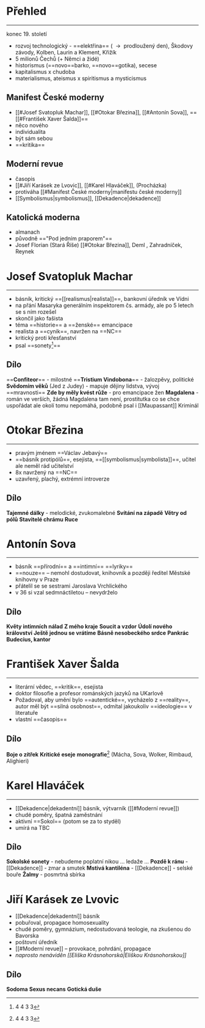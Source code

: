 # Přehled
---
konec 19. století
- rozvoj technologický - ==elektřina== ( ${\ \longrightarrow\ }$ prodloužený den), Škodovy závody, Kolben, Laurin a Klement, Křižík
- 5 milionů Čechů (+ Němci a židé)
- historismus (==novo==barko, ==novo==gotika), secese
- kapitalismus x chudoba
- materialismus, ateismus x spiritismus a mysticismus

## Manifest České moderny
- [[#Josef Svatopluk Machar]], [[#Otokar Březina]], [[#Antonín Sova]], ==[[#František Xaver Šalda]]==
- něco nového
- individualita
- být sám sebou
- ==kritika==

## Moderní revue
- časopis
- [[#Jiří Karásek ze Lvovic]], [[#Karel Hlaváček]], (Procházka)
- protiváha [[#Manifest České moderny|manifestu české moderny]]
- [[Symbolismus|symbolismus]], [[Dekadence|dekadence]]

## Katolická moderna
- almanach
- původně =="Pod jedním praporem"==
- Josef Florian (Stará Říše) [[#Otokar Březina]], Deml , Zahradníček, Reynek

# Josef Svatopluk Machar
---
- básník, kritický ==[[realismus|realista]]==, bankovní úředník ve Vídni
- na přání Masaryka generálním inspektorem čs. armády, ale po 5 letech se s ním rozešel
- skončil jako fašista
- téma ==historie== a ==ženské== emancipace
- realista a ==cynik==, navržen na ==NC==
- kritický proti křesťanství
- psal ==sonety[^1]==
[^1]: 4 4 3 3 
## Dílo
==**Confiteor**== - milostné
==**Tristium Vindobona**== - žalozpěvy, politické
**Svědomím věků** (Jed z Judey)  - mapuje dějiny lidstva, vývoj ==mravnosti==
**Zde by měly kvést růže** - pro emancipace žen
**Magdalena** - román ve verších, žádná Magdalena tam není, prostitutka co se chce uspořádat ale okolí tomu nepomáhá, podobně psal i [[Maupassant]]
Kriminál


# Otokar Březina
---
- pravým jménem ==Václav Jebavý==
- ==básník protipólů==, esejista, ==[[symbolismus|symbolista]]==, učitel ale neměl rád učitelství
- 8x navržený na ==NC==
- uzavřený, plachý, extrémní introverze
## Dílo
**Tajemné dálky** - melodické, zvukomalebné
**Svítání na západě**
**Větry od pólů**
**Stavitelé chrámu**
**Ruce**

# Antonín Sova
---
- básník ==přírodní== a ==intimní== ==lyriky==
- ==nouze== – nemohl dostudovat, knihovník a později ředitel Městské knihovny v Praze
- přátelil se se sestrami Jaroslava Vrchlického
- v 36 si vzal sedmnáctiletou – nevydrželo
## Dílo
**Květy intimních nálad**
**Z mého kraje**
**Soucit a vzdor**
**Údolí nového království**
**Ještě jednou se vrátíme**
**Básně nesobeckého srdce**
**Pankrác Budecius, kantor**

# František Xaver Šalda
---
- literární vědec, ==kritik==, esejista
- doktor filosofie a profesor románských jazyků na UKarlově
- Požadoval, aby umění bylo ==autentické==, vycházelo z ==reality==, autor měl být ==silná osobnost==, odmítal jakoukoliv ==ideologie== v literatuře
- vlastní ==časopis==
## Dílo
**Boje o zítřek**
**Kritické eseje**
**monografie**[^1] (Mácha, Sova, Wolker, Rimbaud, Alighieri)
[^1]: sólo kniha o jedné osobě
**Šaldův zápisník**

# Karel Hlaváček
---
- [[Dekadence|dekadentní]] básník, výtvarník ([[#Moderní revue]])
- chudé poměry, špatná zaměstnání
- aktivní ==Sokol== (potom se za to styděl)
- umírá na TBC
## Dílo
**Sokolské sonety** - nebudeme poplatní nikou ... ledaže ...
**Pozdě k ránu** - [[Dekadence]] - zmar a smutek
**Mstivá kantiléna** - [[Dekadence]] - selské bouře
**Žalmy** - posmrtná sbírka

# Jiří Karásek ze Lvovic
- [[Dekadence|dekadentní]] básník
- pobuřoval, propagace homosexuality
- chudé poměry, gymnázium, nedostudovaná teologie, na zkušenou do Bavorska
- poštovní úředník
- [[#Moderní revue]] – provokace, pohrdání, propagace
- _naprosto nenáviděn [[Eliška Krásnohorská|Eliškou Krásnohorskou]]_
## Dílo
**Sodoma**
**Sexus necans**
**Gotická duše**